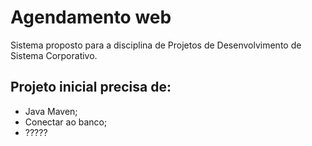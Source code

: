 # Agendamento web

Sistema proposto para a disciplina de Projetos de Desenvolvimento de Sistema Corporativo.

## Projeto inicial precisa de:

- Java Maven;
- Conectar ao banco;
- ?????

